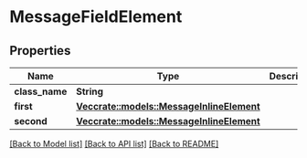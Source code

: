 # MessageFieldElement

## Properties

Name | Type | Description | Notes
------------ | ------------- | ------------- | -------------
**class_name** | **String** |  | 
**first** | [**Vec<crate::models::MessageInlineElement>**](MessageInlineElement.md) |  | 
**second** | [**Vec<crate::models::MessageInlineElement>**](MessageInlineElement.md) |  | 

[[Back to Model list]](../README.md#documentation-for-models) [[Back to API list]](../README.md#documentation-for-api-endpoints) [[Back to README]](../README.md)


